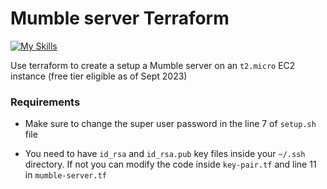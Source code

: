 # Mumble server Terraform

[![My Skills](https://skillicons.dev/icons?i=aws&perline=4)](https://skillicons.dev)

Use terraform to create a setup a Mumble server on an `t2.micro` EC2 instance (free tier eligible as of Sept 2023)

### Requirements

- Make sure to change the super user password in the line 7 of `setup.sh` file

- You need to have `id_rsa` and `id_rsa.pub` key files inside your `~/.ssh` directory. If not you can modify the code inside `key-pair.tf` and line 11 in `mumble-server.tf`
